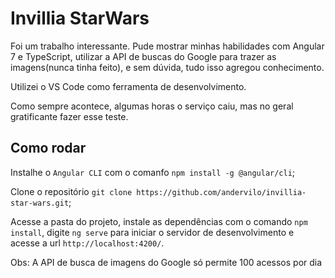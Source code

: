 # Invillia StarWars

Foi um trabalho interessante. Pude mostrar minhas habilidades com Angular 7 e TypeScript, utilizar a API de buscas do Google para trazer as imagens(nunca tinha feito), e sem dúvida, tudo isso agregou conhecimento.

Utilizei o VS Code como ferramenta de desenvolvimento.

Como sempre acontece, algumas horas o serviço caiu, mas no geral gratificante fazer esse teste.

## Como rodar

Instalhe o `Angular CLI` com o comanfo `npm install -g @angular/cli`;

Clone o repositório `git clone https://github.com/andervilo/invillia-star-wars.git`;

Acesse a pasta do projeto, instale as dependências com o comando `npm install`, digite `ng serve` para iniciar o servidor de desenvolvimento e acesse a url `http://localhost:4200/`.

Obs: A API de busca de imagens do Google só permite 100 acessos por dia
